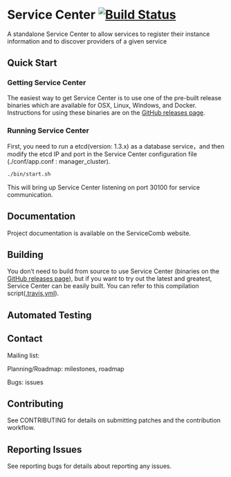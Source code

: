 # Service Center [![Build Status](https://travis-ci.org/ServiceComb/service-center.svg?branch=master)](https://travis-ci.org/ServiceComb/service-center)

A standalone Service Center to allow services to register their instance information and to discover providers of a given service


## Quick Start

### Getting Service Center

The easiest way to get Service Center is to use one of the pre-built release binaries which are available for OSX, Linux, Windows, and Docker. Instructions for using these binaries are on the [GitHub releases page][github-release].

[github-release]: https://github.com/servicecomb/service-center/releases/

### Running Service Center

First, you need to run a etcd(version: 1.3.x) as a database service，and then modify the etcd IP and port in the Service Center configuration file (./conf/app.conf : manager_cluster).

```sh
./bin/start.sh
```
This will bring up Service Center listening on port 30100 for service communication.

## Documentation

Project documentation is available on the ServiceComb website.


## Building

You don’t need to build from source to use Service Center (binaries on the [GitHub releases page][github-release]), but if you want to try out the latest and greatest, Service Center can be easily built.  You can refer to this compilation script([.travis.yml][travis.yml]).

[github-release]: https://github.com/servicecomb/service-center/releases/
[travis.yml]: https://github.com/ServiceComb/service-center/blob/master/.travis.yml

## Automated Testing

      
## Contact

Mailing list: 

Planning/Roadmap: milestones, roadmap

Bugs: issues

## Contributing

See CONTRIBUTING for details on submitting patches and the contribution workflow.

## Reporting Issues

See reporting bugs for details about reporting any issues.
